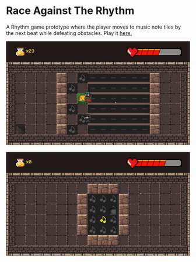 # Race Against The Rhythm
A Rhythm game prototype where the player moves to music note tiles by the next beat while defeating obstacles. Play it <a href="https://nithisha.itch.io/race-against-the-rhythm">here.</a>
<p align="center">
    <img src="https://github.com/nithishakumar/RaceAgainstTheRhythm/blob/main/Gameplay/Level2.gif" alt="Gameplay Level 2">
    <br>
    <br>
    <img src="https://github.com/nithishakumar/RaceAgainstTheRhythm/blob/main/Gameplay/Level1.gif" alt="Gameplay Level 1">
</p>
